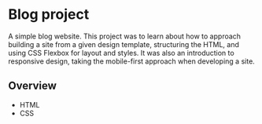 # Blog project

A simple blog website. This project was to learn about how to approach building a site from a given design template, structuring the HTML, and using CSS Flexbox for layout and styles. It was also an introduction to responsive design, taking the mobile-first approach when developing a site.

## Overview

- HTML
- CSS
